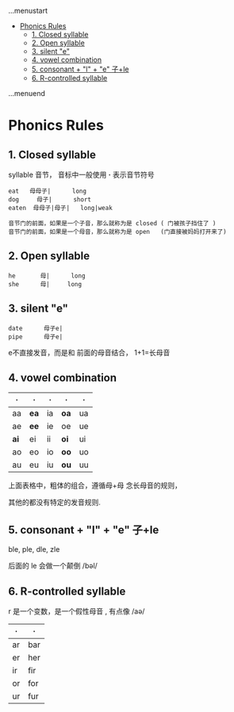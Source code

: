 ...menustart

 - [Phonics Rules](#1655cffa40b51304803e39ee8b5de503)
     - [1. Closed syllable](#77556b3cb3f4c7d3be14f34e4568e224)
     - [2. Open syllable](#998d8b7fa953068bd5a52d955ddb11a9)
     - [3. silent "e"](#d4f6c6fd9d452c0f6b7117223d8f3952)
     - [4. vowel combination](#ba62558f2ca56236f21d5d3c44d8e82e)
     - [5. consonant + "l" + "e"   子+le](#548e677117e1493a20d04b70647bf3a3)
     - [6. R-controlled syllable](#759282e7f43770ffb1d471cd07029f82)

...menuend


<h2 id="1655cffa40b51304803e39ee8b5de503"></h2>


# Phonics Rules

<h2 id="77556b3cb3f4c7d3be14f34e4568e224"></h2>


## 1. Closed syllable

syllable 音节， 音标中一般使用 **·** 表示音节符号

```
eat   母母子|      long
dog     母子|      short
eaten  母母子|母子|   long|weak

音节门的前面，如果是一个子音，那么就称为是 closed ( 门被孩子挡住了 )
音节门的前面，如果是一个母音，那么就称为是 open   (门直接被妈妈打开来了)
```

<h2 id="998d8b7fa953068bd5a52d955ddb11a9"></h2>


## 2. Open syllable

```
he       母|		 long
she      母|     long
```

<h2 id="d4f6c6fd9d452c0f6b7117223d8f3952"></h2>


## 3. silent "e"

```
date      母子e|       
pipe      母子e|       
```

e不直接发音，而是和 前面的母音结合， 1+1=长母音

<h2 id="ba62558f2ca56236f21d5d3c44d8e82e"></h2>


## 4. vowel combination

· | · | · | · | ·
--- | --- | --- | --- | ---
aa | **ea** | ia | **oa** | ua
ae | **ee** | ie | oe | ue 
**ai** | ei | ii | **oi** | ui 
ao | eo | io | **oo** | uo
au | eu | iu | **ou** | uu

上面表格中，粗体的组合，遵循母+母 念长母音的规则， 

其他的都没有特定的发音规则.


<h2 id="548e677117e1493a20d04b70647bf3a3"></h2>


## 5. consonant + "l" + "e"   子+le

ble, ple, dle, zle 

后面的 le 会做一个颠倒   /bəl/

<h2 id="759282e7f43770ffb1d471cd07029f82"></h2>


## 6. R-controlled syllable

r 是一个变数，是一个假性母音 , 有点像 /aə/

· | ·
--- | --- 
ar | bar
er | her
ir | fir
or | for
ur | fur






